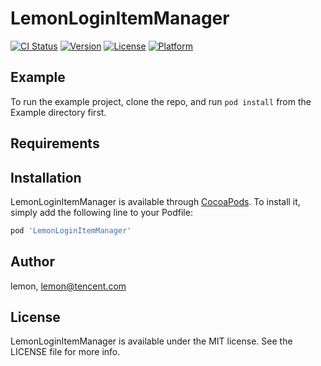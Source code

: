 # LemonLoginItemManager

[![CI Status](https://img.shields.io/travis/lemon/LemonLoginItemManager.svg?style=flat)](https://travis-ci.org/lemon/LemonLoginItemManager)
[![Version](https://img.shields.io/cocoapods/v/LemonLoginItemManager.svg?style=flat)](https://cocoapods.org/pods/LemonLoginItemManager)
[![License](https://img.shields.io/cocoapods/l/LemonLoginItemManager.svg?style=flat)](https://cocoapods.org/pods/LemonLoginItemManager)
[![Platform](https://img.shields.io/cocoapods/p/LemonLoginItemManager.svg?style=flat)](https://cocoapods.org/pods/LemonLoginItemManager)

## Example

To run the example project, clone the repo, and run `pod install` from the Example directory first.

## Requirements

## Installation

LemonLoginItemManager is available through [CocoaPods](https://cocoapods.org). To install
it, simply add the following line to your Podfile:

```ruby
pod 'LemonLoginItemManager'
```

## Author

lemon, lemon@tencent.com

## License

LemonLoginItemManager is available under the MIT license. See the LICENSE file for more info.
